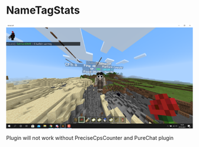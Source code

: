 # NameTagStats
![Stats Image](https://github.com/ByNamles/NameTagStats/blob/main/icon.png)

Plugin will not work without PreciseCpsCounter and PureChat plugin
